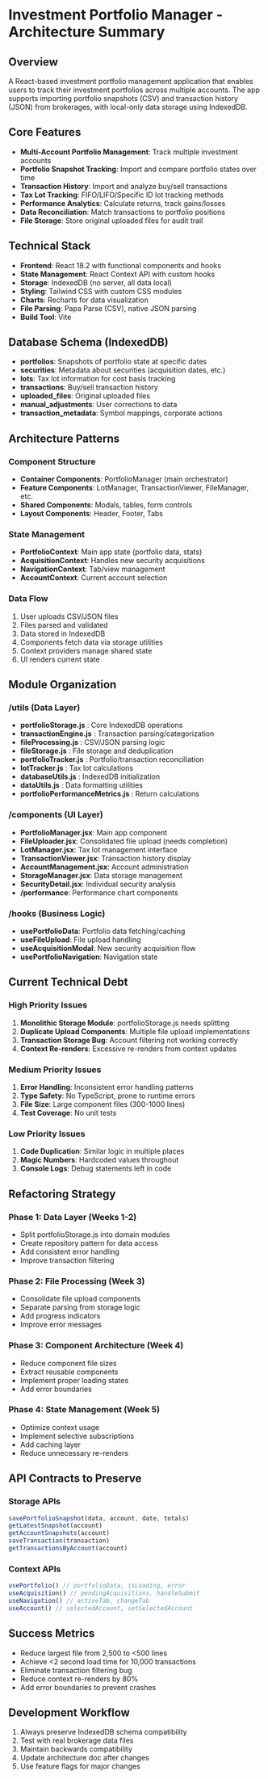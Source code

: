 # Investment Portfolio Manager - Architecture Summary

## Overview
A React-based investment portfolio management application that enables users to track their investment portfolios across multiple accounts. The app supports importing portfolio snapshots (CSV) and transaction history (JSON) from brokerages, with local-only data storage using IndexedDB.

## Core Features
- **Multi-Account Portfolio Management**: Track multiple investment accounts
- **Portfolio Snapshot Tracking**: Import and compare portfolio states over time
- **Transaction History**: Import and analyze buy/sell transactions
- **Tax Lot Tracking**: FIFO/LIFO/Specific ID lot tracking methods
- **Performance Analytics**: Calculate returns, track gains/losses
- **Data Reconciliation**: Match transactions to portfolio positions
- **File Storage**: Store original uploaded files for audit trail

## Technical Stack
- **Frontend**: React 18.2 with functional components and hooks
- **State Management**: React Context API with custom hooks
- **Storage**: IndexedDB (no server, all data local)
- **Styling**: Tailwind CSS with custom CSS modules
- **Charts**: Recharts for data visualization
- **File Parsing**: Papa Parse (CSV), native JSON parsing
- **Build Tool**: Vite

## Database Schema (IndexedDB)
- **portfolios**: Snapshots of portfolio state at specific dates
- **securities**: Metadata about securities (acquisition dates, etc.)
- **lots**: Tax lot information for cost basis tracking
- **transactions**: Buy/sell transaction history
- **uploaded_files**: Original uploaded files
- **manual_adjustments**: User corrections to data
- **transaction_metadata**: Symbol mappings, corporate actions

## Architecture Patterns

### Component Structure
- **Container Components**: PortfolioManager (main orchestrator)
- **Feature Components**: LotManager, TransactionViewer, FileManager, etc.
- **Shared Components**: Modals, tables, form controls
- **Layout Components**: Header, Footer, Tabs

### State Management
- **PortfolioContext**: Main app state (portfolio data, stats)
- **AcquisitionContext**: Handles new security acquisitions
- **NavigationContext**: Tab/view management
- **AccountContext**: Current account selection

### Data Flow
1. User uploads CSV/JSON files
2. Files parsed and validated
3. Data stored in IndexedDB
4. Components fetch data via storage utilities
5. Context providers manage shared state
6. UI renders current state

## Module Organization

### /utils (Data Layer)
- **portfolioStorage.js** : Core IndexedDB operations
- **transactionEngine.js** : Transaction parsing/categorization
- **fileProcessing.js** : CSV/JSON parsing logic
- **fileStorage.js** : File storage and deduplication
- **portfolioTracker.js** : Portfolio/transaction reconciliation
- **lotTracker.js** : Tax lot calculations
- **databaseUtils.js** : IndexedDB initialization
- **dataUtils.js** : Data formatting utilities
- **portfolioPerformanceMetrics.js** : Return calculations

### /components (UI Layer)
- **PortfolioManager.jsx**: Main app component
- **FileUploader.jsx**: Consolidated file upload (needs completion)
- **LotManager.jsx**: Tax lot management interface
- **TransactionViewer.jsx**: Transaction history display
- **AccountManagement.jsx**: Account administration
- **StorageManager.jsx**: Data storage management
- **SecurityDetail.jsx**: Individual security analysis
- **/performance**: Performance chart components

### /hooks (Business Logic)
- **usePortfolioData**: Portfolio data fetching/caching
- **useFileUpload**: File upload handling
- **useAcquisitionModal**: New security acquisition flow
- **usePortfolioNavigation**: Navigation state

## Current Technical Debt

### High Priority Issues
1. **Monolithic Storage Module**: portfolioStorage.js needs splitting
2. **Duplicate Upload Components**: Multiple file upload implementations
3. **Transaction Storage Bug**: Account filtering not working correctly
4. **Context Re-renders**: Excessive re-renders from context updates

### Medium Priority Issues
1. **Error Handling**: Inconsistent error handling patterns
2. **Type Safety**: No TypeScript, prone to runtime errors
3. **File Size**: Large component files (300-1000 lines)
4. **Test Coverage**: No unit tests

### Low Priority Issues
1. **Code Duplication**: Similar logic in multiple places
2. **Magic Numbers**: Hardcoded values throughout
3. **Console Logs**: Debug statements left in code

## Refactoring Strategy

### Phase 1: Data Layer (Weeks 1-2)
- Split portfolioStorage.js into domain modules
- Create repository pattern for data access
- Add consistent error handling
- Improve transaction filtering

### Phase 2: File Processing (Week 3)
- Consolidate file upload components
- Separate parsing from storage logic
- Add progress indicators
- Improve error messages

### Phase 3: Component Architecture (Week 4)
- Reduce component file sizes
- Extract reusable components
- Implement proper loading states
- Add error boundaries

### Phase 4: State Management (Week 5)
- Optimize context usage
- Implement selective subscriptions
- Add caching layer
- Reduce unnecessary re-renders

## API Contracts to Preserve

### Storage APIs
```javascript
savePortfolioSnapshot(data, account, date, totals)
getLatestSnapshot(account)
getAccountSnapshots(account)
saveTransaction(transaction)
getTransactionsByAccount(account)
```

### Context APIs
```javascript
usePortfolio() // portfolioData, isLoading, error
useAcquisition() // pendingAcquisitions, handleSubmit
useNavigation() // activeTab, changeTab
useAccount() // selectedAccount, setSelectedAccount
```

## Success Metrics
- Reduce largest file from 2,500 to <500 lines
- Achieve <2 second load time for 10,000 transactions
- Eliminate transaction filtering bug
- Reduce context re-renders by 80%
- Add error boundaries to prevent crashes

## Development Workflow
1. Always preserve IndexedDB schema compatibility
2. Test with real brokerage data files
3. Maintain backwards compatibility
4. Update architecture doc after changes
5. Use feature flags for major changes